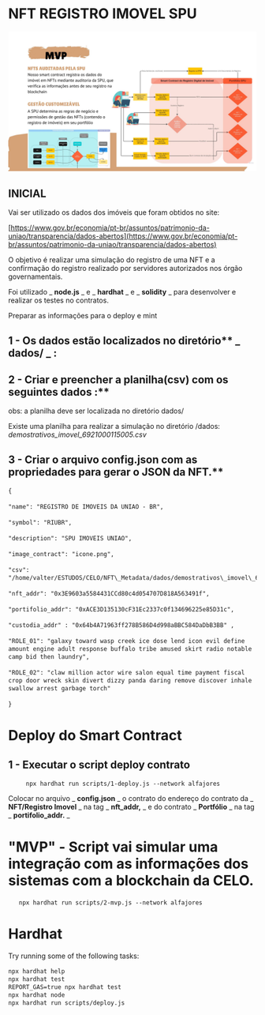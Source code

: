 # NFT REGISTRO IMOVEL SPU



[![A mushroom-head robot](/dados/BlockTeam_-_Cadastro_de_Imoveis_em_Blockchain_pg_8-1.jpg 'BlockTEam')](https://www.canva.com/design/DAFUGiN3iso/797_jg3dp6uqkq8pvHoauQ/view?utm_content=DAFUGiN3iso&utm_campaign=designshare&utm_medium=link&utm_source=publishpresent#1)



## INICIAL

Vai ser utilizado os dados dos imóveis que foram obtidos no site:

[https://www.gov.br/economia/pt-br/assuntos/patrimonio-da-uniao/transparencia/dados-abertos](https://www.gov.br/economia/pt-br/assuntos/patrimonio-da-uniao/transparencia/dados-abertos)

O objetivo é realizar uma simulação do registro de uma NFT e a confirmação do registro realizado por servidores autorizados nos órgão governamentais.

Foi utilizado _ **node.js** _ e _ **hardhat** _ e _ **solidity** _ para desenvolver e realizar os testes no contratos.

Preparar as informações para o deploy e mint

## 1 - Os dados estão localizados no diretório** _ **dados/** _ **:**

## 2 - Criar e preencher a planilha(csv) com os seguintes dados :**

obs: a planilha deve ser localizada no diretório  dados/ 

Existe uma planilha para realizar a simulação no diretório /dados: _demostrativos\_imovel\_6921000115005.csv_

## 3 - Criar o arquivo config.json com as propriedades para gerar o JSON da NFT.**

    {

    "name": "REGISTRO DE IMOVEIS DA UNIAO - BR",

    "symbol": "RIUBR",

    "description": "SPU IMOVEIS UNIAO",

    "image_contract": "icone.png",

    "csv": "/home/valter/ESTUDOS/CELO/NFT\_Metadata/dados/demostrativos\_imovel\_6921000115005.csv",

    "nft_addr": "0x3E9603a5584431CCd80c4d054707D818A563491f",

    "portifolio_addr": "0xACE3D135130cF31Ec2337c0f134696225e85D31c",

    "custodia_addr" : "0x64b4A71963ff278B586D4d998aBBC584DaDbB3BB" ,

    "ROLE_01": "galaxy toward wasp creek ice dose lend icon evil define amount engine adult response buffalo tribe amused skirt radio notable camp bid then laundry",

    "ROLE_02": "claw million actor wire salon equal time payment fiscal crop door wreck skin divert dizzy panda daring remove discover inhale swallow arrest garbage torch"

    }

# Deploy do Smart Contract

## **1 - Executar o script deploy contrato**

         npx hardhat run scripts/1-deploy.js --network alfajores

Colocar no arquivo _ **config.json** _ o contrato do endereço do contrato da _ **NFT/Registro Imovel** _ na tag _ **nft\_addr,** _ e do contrato _ **Portfólio** _ na tag _ **portifolio\_addr.** _

# "MVP" - Script vai simular uma integração com as informações dos sistemas com a blockchain da CELO.

       npx hardhat run scripts/2-mvp.js --network alfajores

#
# Hardhat 

Try running some of the following tasks:

```shell
npx hardhat help
npx hardhat test
REPORT_GAS=true npx hardhat test
npx hardhat node
npx hardhat run scripts/deploy.js
```

